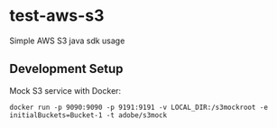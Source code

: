 # test-aws-s3

Simple AWS S3 java sdk usage

## Development Setup

Mock S3 service with Docker:

```
docker run -p 9090:9090 -p 9191:9191 -v LOCAL_DIR:/s3mockroot -e initialBuckets=Bucket-1 -t adobe/s3mock
```